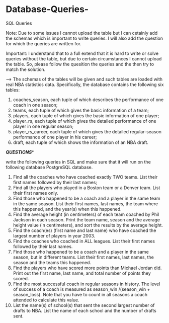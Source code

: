 # Database-Queries-
SQL Queries

Note: Due to some issues I cannot upload the table but I can cetainly add the schemas which is important to write queries. I will also add the question for which the queries are written for.

Important: I understand that to a full extend that it is hard to write or solve queries without the table, but due to certain circumstances I cannot upload the table. So, please follow the quesition the queries and the then try to match the solution. 

--> The schemas of the tables will be given and such tables are loaded with real NBA statistics data. Specifically, the database contains the following six tables:
1) coaches_season, each tuple of which describes the performance of one coach in one season;
2) teams, each tuple of which gives the basic information of a team;
3) players, each tuple of which gives the basic information of one player;
4) player_rs, each tuple of which gives the detailed performance of one player in one regular season;
5) player_rs_career, each tuple of which gives the detailed regular-season performance of one player in his career;
6) draft, each tuple of which shows the information of an NBA draft.


***QUESTIONS****


 write the following queries in SQL and make sure that it will run on the following database PostgreSQL database. 

1. Find all the coaches who have coached exactly TWO teams. List their first names followed by their last names;
2. Find all the players who played in a Boston team or a Denver team. List their first names only.
3. Find those who happened to be a coach and a player in the same team in the same season. List their first names, last names, the team where this happened, and the year(s) when this happened.
4. Find the average height (in centimeters) of each team coached by Phil Jackson in each season. Print the team name, season and the average height value (in centimeters), and sort the results by the average height.
5. Find the coach(es) (first name and last name) who have coached the largest number of players in year 2003.
6. Find the coaches who coached in ALL leagues. List their first names followed by their last names.
7. Find those who happened to be a coach and a player in the same season, but in different teams. List their first names, last names, the season and the teams this happened.
8. Find the players who have scored more points than Michael Jordan did. Print out the first name, last name, and total number of points they scored.
9. Find the most successful coach in regular seasons in history. The level of success of a coach is measured as season_win /(season_win + season_loss). Note that you have to count in all seasons a coach attended to calculate this value.
10. List the name(s) of school(s) that sent the second largest number of drafts to NBA. List the name of each school and the number of drafts sent.




